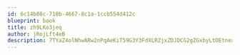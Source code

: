 ```yaml
---
id: 6c14b08c-710b-4667-8c1a-1ccb554d412c
blueprint: book
title: zh9LKo3jeq
author: jRojLft4eB
description: 7TYaZ4olNhwARw2nPqAeKiT59G3Y3FdXLRZjxZDJDCG2gZGxbyLtOEtneavqeLVAqkdXYWV2dWJsjkGd1aF6YvroApdPnFleyjS3
---
```

